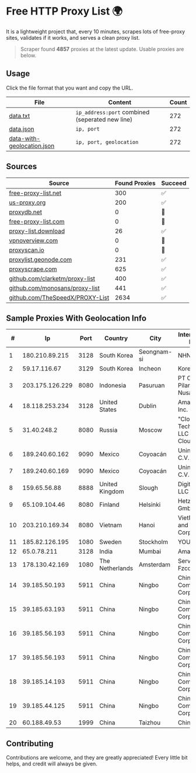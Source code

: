 
# Free HTTP Proxy List 🌍

It is a lightweight project that, every 10 minutes, scrapes lots of free-proxy sites, validates if it works, and serves a clean proxy list.


> Scraper found **4857** proxies at the latest update. Usable proxies are below.

## Usage

Click the file format that you want and copy the URL.


|File|Content|Count|
|----|-------|-----|
|[data.txt](https://raw.githubusercontent.com/themiralay/Proxy-List-World/master/data.txt)|`ip_address:port` combined (seperated new line)|272|
|[data.json](https://raw.githubusercontent.com/themiralay/Proxy-List-World/master/data.json)|`ip, port`|272|
|[data-with-geolocation.json](https://raw.githubusercontent.com/themiralay/Proxy-List-World/master/data-with-geolocation.json)|`ip, port, geolocation`|272|

## Sources

|Source|Found Proxies|Succeed|
|------|-------------|-------|
|[free-proxy-list.net](https://free-proxy-list.net)|300|✅|
|[us-proxy.org](https://www.us-proxy.org)|200|✅|
|[proxydb.net](http://proxydb.net)|0|🚫|
|[free-proxy-list.com](https://free-proxy-list.com/?page=&port=&type%5B%5D=http&type%5B%5D=https&up_time=0&search=Search)|0|🚫|
|[proxy-list.download](https://www.proxy-list.download/HTTP)|26|✅|
|[vpnoverview.com](https://vpnoverview.com/privacy/anonymous-browsing/free-proxy-servers)|0|🚫|
|[proxyscan.io](https://www.proxyscan.io)|0|🚫|
|[proxylist.geonode.com](https://proxylist.geonode.com/api/proxy-list?limit=300&page=1&sort_by=lastChecked&sort_type=desc&protocols=http,https)|231|✅|
|[proxyscrape.com](https://api.proxyscrape.com/v2/?request=displayproxies&protocol=http&timeout=10000&country=all&ssl=all&anonymity=all)|625|✅|
|[github.com/clarketm/proxy-list](https://raw.githubusercontent.com/clarketm/proxy-list/master/proxy-list-raw.txt)|400|✅|
|[github.com/monosans/proxy-list](https://raw.githubusercontent.com/monosans/proxy-list/main/proxies/http.txt)|441|✅|
|[github.com/TheSpeedX/PROXY-List](https://raw.githubusercontent.com/TheSpeedX/PROXY-List/master/http.txt)|2634|✅|


## Sample Proxies With Geolocation Info

|#|Ip|Port|Country|City|Internet Service Provider|
|-|--|----|-------|----|-------------------------|
|1|180.210.89.215|3128|South Korea|Seongnam-si|NHNCLOUD|
|2|59.17.116.67|3129|South Korea|Incheon|Korea Telecom|
|3|203.175.126.229|8080|Indonesia|Pasuruan|PT Cubiespot Pilar Data Nusantara|
|4|18.118.253.234|3128|United States|Dublin|Amazon.com, Inc.|
|5|31.40.248.2|8080|Russia|Moscow|"Cloud Technologies" LLC trading as Cloud.ru|
|6|189.240.60.162|9090|Mexico|Coyoacán|Uninet S.A. de C.V.|
|7|189.240.60.169|9090|Mexico|Coyoacán|Uninet S.A. de C.V.|
|8|159.65.56.88|8888|United Kingdom|Slough|DigitalOcean, LLC|
|9|65.109.104.46|8080|Finland|Helsinki|Hetzner Online GmbH|
|10|203.210.169.34|8080|Vietnam|Hanoi|VietNam Post and Telecom Corporation|
|11|185.82.126.195|1080|Sweden|Stockholm|YOURSERVER|
|12|65.0.78.211|3128|India|Mumbai|Amazon.com|
|13|178.130.42.169|1080|The Netherlands|Amsterdam|Servers Tech Fzco|
|14|39.185.50.193|5911|China|Ningbo|China Mobile Communications Corporation|
|15|39.185.63.193|5911|China|Ningbo|China Mobile Communications Corporation|
|16|39.185.56.193|5911|China|Ningbo|China Mobile Communications Corporation|
|17|39.185.56.193|5911|China|Ningbo|China Mobile Communications Corporation|
|18|39.185.14.193|5911|China|Ningbo|China Mobile Communications Corporation|
|19|39.185.44.125|5911|China|Ningbo|China Mobile Communications Corporation|
|20|60.188.49.53|1999|China|Taizhou|Chinanet|



## Contributing

Contributions are welcome, and they are greatly appreciated! Every
little bit helps, and credit will always be given.

